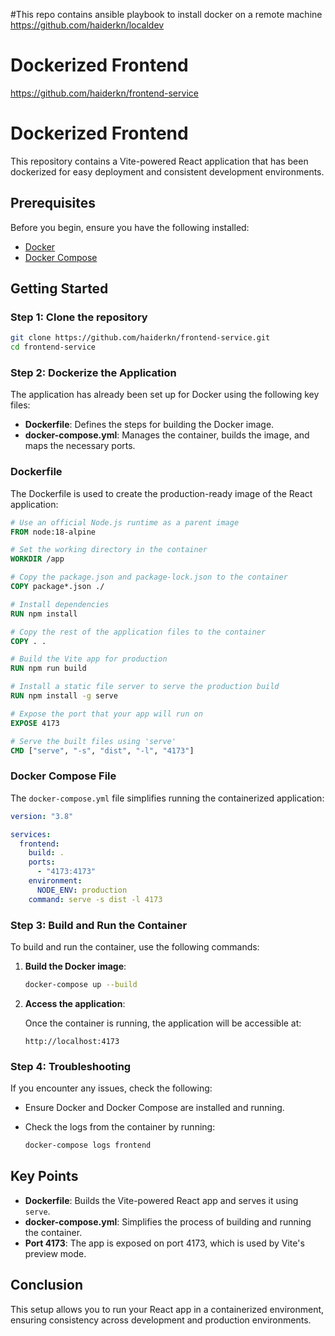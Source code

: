 #This repo contains ansible playbook to install docker on a remote machine
https://github.com/haiderkn/localdev



# Dockerized Frontend
https://github.com/haiderkn/frontend-service

# Dockerized Frontend

This repository contains a Vite-powered React application that has been dockerized for easy deployment and consistent development environments.

## Prerequisites

Before you begin, ensure you have the following installed:

- [Docker](https://docs.docker.com/get-docker/)
- [Docker Compose](https://docs.docker.com/compose/install/)

## Getting Started

### Step 1: Clone the repository

```bash
git clone https://github.com/haiderkn/frontend-service.git
cd frontend-service
```

### Step 2: Dockerize the Application

The application has already been set up for Docker using the following key files:

- **Dockerfile**: Defines the steps for building the Docker image.
- **docker-compose.yml**: Manages the container, builds the image, and maps the necessary ports.

### Dockerfile

The Dockerfile is used to create the production-ready image of the React application:

```Dockerfile
# Use an official Node.js runtime as a parent image
FROM node:18-alpine

# Set the working directory in the container
WORKDIR /app

# Copy the package.json and package-lock.json to the container
COPY package*.json ./

# Install dependencies
RUN npm install

# Copy the rest of the application files to the container
COPY . .

# Build the Vite app for production
RUN npm run build

# Install a static file server to serve the production build
RUN npm install -g serve

# Expose the port that your app will run on
EXPOSE 4173

# Serve the built files using 'serve'
CMD ["serve", "-s", "dist", "-l", "4173"]
```

### Docker Compose File

The `docker-compose.yml` file simplifies running the containerized application:

```yaml
version: "3.8"

services:
  frontend:
    build: .
    ports:
      - "4173:4173"
    environment:
      NODE_ENV: production
    command: serve -s dist -l 4173
```

### Step 3: Build and Run the Container

To build and run the container, use the following commands:

1. **Build the Docker image**:

   ```bash
   docker-compose up --build
   ```

2. **Access the application**:

   Once the container is running, the application will be accessible at:

   ```
   http://localhost:4173
   ```

### Step 4: Troubleshooting

If you encounter any issues, check the following:
- Ensure Docker and Docker Compose are installed and running.
- Check the logs from the container by running:

  ```bash
  docker-compose logs frontend
  ```

## Key Points

- **Dockerfile**: Builds the Vite-powered React app and serves it using `serve`.
- **docker-compose.yml**: Simplifies the process of building and running the container.
- **Port 4173**: The app is exposed on port 4173, which is used by Vite's preview mode.

## Conclusion

This setup allows you to run your React app in a containerized environment, ensuring consistency across development and production environments. 